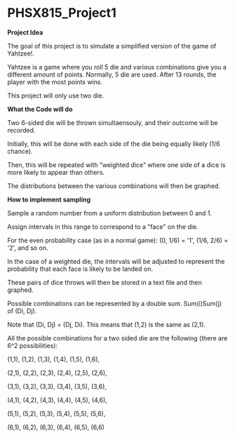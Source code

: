# PHSX815_Project1

**Project Idea**

The goal of this project is to simulate a simplified version of the game of Yahtzee!. 
  
Yahtzee is a game where you roll 5 die and various combinations give you a different amount of points. Normally, 5 die are used. After 13 rounds, the player with the most points wins.
  
This project will only use two die. 
 
**What the Code will do**

Two 6-sided die will be thrown simultaensouly, and their outcome will be recorded.

Initially, this will be done with each side of the die being equally likely (1/6 chance).

Then, this will be repeated with "weighted dice" where one side of a dice is more likely to appear than others. 

The distributions between the various combinations will then be graphed.
 
**How to implement sampling**

Sample a random number from a uniform distribution between 0 and 1.

Assign intervals in this range to correspond to a "face" on the die. 

For the even probability case (as in a normal game): (0, 1/6) = '1', (1/6, 2/6) = '2', and so on. 
 
In the case of a weighted die, the intervals will be adjusted to represent the probability that each face is likely to be landed on.
  
These pairs of dice throws will then be stored in a text file and then graphed. 
  
Possible combinations can be represented by a double sum. Sum(i)Sum(j) of (Di, Dj).

Note that (Di, Dj) = (Dj, Di). This means that (1,2) is the same as (2,1).
    
All the possible combinations for a two sided die are the following (there are 6^2 possibilities):

(1,1), (1,2), (1,3), (1,4), (1,5), (1,6), 

(2,1), (2,2), (2,3), (2,4), (2,5), (2,6), 

(3,1), (3,2), (3,3), (3,4), (3,5), (3,6), 

(4,1), (4,2), (4,3), (4,4), (4,5), (4,6), 

(5,1), (5,2), (5,3), (5,4), (5,5), (5,6), 

(6,1), (6,2), (6,3), (6,4), (6,5), (6,6)
